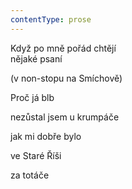```yaml
---
contentType: prose
---
```


<section>

Když po mně pořád chtějí  
nějaké psaní

(v non-stopu na Smíchově)

Proč já blb

nezůstal jsem u krumpáče

jak mi dobře bylo

ve Staré Říši

za totáče

</section>

